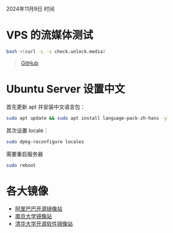 2024年11月9日 时间

# VPS 的流媒体测试
```bash
bash <(curl -L -s check.unlock.media)
```
> [GitHub](https://github.com/lmc999/RegionRestrictionCheck.git)

# Ubuntu Server 设置中文
首先更新 apt 并安装中文语言包：
```bash
sudo apt update && sudo apt install language-pack-zh-hans -y
```
其次设置 locale：
```bash
sudo dpkg-reconfigure locales
```
需要重启服务器
```bash
sudo reboot
```

# 各大镜像
- [阿里巴巴开源镜像站](https://developer.aliyun.com/mirror/)
- [南京大学镜像站](https://mirror.nju.edu.cn/)
- [清华大学开源软件镜像站](https://mirrors.tuna.tsinghua.edu.cn/)